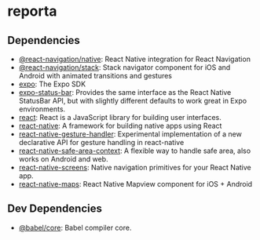 # reporta




## Dependencies

- [@react-navigation/native](https://ghub.io/@react-navigation/native): React Native integration for React Navigation
- [@react-navigation/stack](https://ghub.io/@react-navigation/stack): Stack navigator component for iOS and Android with animated transitions and gestures
- [expo](https://ghub.io/expo): The Expo SDK
- [expo-status-bar](https://ghub.io/expo-status-bar): Provides the same interface as the React Native StatusBar API, but with slightly different defaults to work great in Expo environments.
- [react](https://ghub.io/react): React is a JavaScript library for building user interfaces.
- [react-native](https://ghub.io/react-native): A framework for building native apps using React
- [react-native-gesture-handler](https://ghub.io/react-native-gesture-handler): Experimental implementation of a new declarative API for gesture handling in react-native
- [react-native-safe-area-context](https://ghub.io/react-native-safe-area-context): A flexible way to handle safe area, also works on Android and web.
- [react-native-screens](https://ghub.io/react-native-screens): Native navigation primitives for your React Native app.
- [react-native-maps](https://ghub.io/react-native-maps): React Native Mapview component for iOS + Android

## Dev Dependencies

- [@babel/core](https://ghub.io/@babel/core): Babel compiler core.

